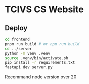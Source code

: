 # TCIVS CS Website

## Deploy 
```bash
cd frontend
pnpm run build # or npm run build
cd ../server
python -m venv .venv
source .venv/bin/activate.sh
pip install -r requirements.txt
fastapi dev server.py
```
Recommand node version over 20